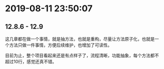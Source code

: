 # 2019-08-11 23:50:07



## 12.8.6 - 12.9



这几章都在做一个事情，就是抽方法，也就是重构，尽量让方法原子化，也就是一个方法只做一件事情，方便后续维护，也增加了可读性。



目前为止，整个项目看起来还是有点样子了，流程清晰，功能抽象，每个方法都不超过10行，感觉还真不错。
